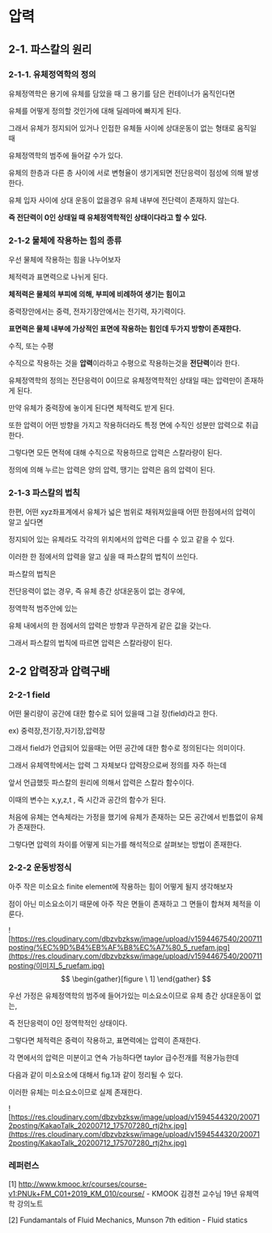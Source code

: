 # 압력

## 2-1. 파스칼의 원리

### 2-1-1. 유체정역학의 정의

유체정역학은 용기에 유체를 담았을 때 그 용기를 담은 컨테이너가 움직인다면 

유체를 어떻게 정의할 것인가에 대해 딜레마에 빠지게 된다.

그래서 유체가 정지되어 있거나 인접한 유체들 사이에 상대운동이 없는 형태로 움직일 때

유체정역학의 범주에 들어갈 수가 있다.

유체의 한층과 다른 층 사이에 서로 변형율이 생기게되면 전단응력이 점성에 의해 발생한다.

유체 입자 사이에 상대 운동이 없을경우 유체 내부에 전단력이 존재하지 않는다.

**즉 전단력이 0인 상태일 때 유체정역학적인 상태이다라고 할 수 있다.**



### 2-1-2 물체에 작용하는 힘의 종류

우선 물체에 작용하는 힘을 나누어보자

체적력과 표면력으로 나뉘게 된다.

**체적력은 물체의 부피에 의해, 부피에 비례하여 생기는 힘이고**

중력장안에서는 중력, 전자기장안에서는 전기력, 자기력이다.

**표면력은 물체 내부에 가상적인 표면에 작용하는 힘인데 두가지 방향이 존재한다.**

수직, 또는 수평

수직으로 작용하는 것을 **압력**이라하고 수평으로 작용하는것을 **전단력**이라 한다.

유체정역학의 정의는 전단응력이 0이므로 유체정역학적인 상태일 때는 압력만이 존재하게 된다.

만약 유체가 중력장에 놓이게 된다면 체적력도 받게 된다.

또한 압력이 어떤 방향을 가지고 작용하더라도 특정 면에 수직인 성분만 압력으로 취급한다.

그렇다면 모든 면적에 대해 수직으로 작용하므로 압력은 스칼라량이 된다.

정의에 의해 누르는 압력은 양의 압력, 땡기는 압력은 음의 압력이 된다.



### 2-1-3 파스칼의 법칙

한편, 어떤 xyz좌표계에서 유체가 넓은 범위로 채워져있을때 어떤 한점에서의 압력이 알고 싶다면

정지되어 있는 유체라도 각각의 위치에서의 압력은 다를 수 있고 같을 수 있다.

이러한 한 점에서의 압력을 알고 싶을 때 파스칼의 법칙이 쓰인다.

파스칼의 법칙은 

전단응력이 없는 경우, 즉 유체 층간 상대운동이 없는 경우에,

정역학적 범주안에 있는

유체 내에서의 한 점에서의 압력은 방향과 무관하게 같은 값을 갖는다.

그래서 파스칼의 법칙에 따르면 압력은 스칼라량이 된다.



## 2-2 압력장과 압력구배

### 2-2-1 field

어떤 물리량이 공간에 대한 함수로 되어 있을때 그걸 장(field)라고 한다.

ex) 중력장,전기장,자기장,압력장

그래서 field가 언급되어 있을때는 어떤 공간에 대한 함수로 정의된다는 의미이다.

그래서 유체역학에서는 압력 그 자체보다 압력장으로써 정의를 자주 하는데

앞서 언급했듯 파스칼의 원리에 의해서 압력은 스칼라 함수이다.

이때의 변수는 x,y,z,t , 즉 시간과 공간의 함수가 된다.

처음에 유체는 연속체라는 가정을 했기에 유체가 존재하는 모든 공간에서 빈틈없이 유체가 존재한다.

그렇다면 압력의 차이를 어떻게 되는가를 해석적으로 살펴보는 방법이 존재한다.



### 2-2-2 운동방정식

아주 작은 미소요소 finite element에 작용하는 힘이 어떻게 될지 생각해보자

점이 아닌 미소요소이기 때문에 아주 작은 면들이 존재하고 그 면들이 합쳐져 체적을 이룬다.



![https://res.cloudinary.com/dbzvbzksw/image/upload/v1594467540/200711posting/%EC%9D%B4%EB%AF%B8%EC%A7%80_5_ruefam.jpg](https://res.cloudinary.com/dbzvbzksw/image/upload/v1594467540/200711posting/이미지_5_ruefam.jpg)
$$
\begin{gather}[figure \ 1] \end{gather}
$$


우선 가정은 유체정역학의 범주에 들어가있는 미소요소이므로 유체 층간 상대운동이 없는,

즉 전단응력이 0인 정역학적인 상태이다.

그렇다면 체적력은 중력이 작용하고, 표면력에는 압력이 존재한다.

각 면에서의 압력은 미분이고 연속 가능하다면 taylor 급수전개를 적용가능한데

다음과 같이 미소요소에 대해서 fig.1과 같이 정리될 수 있다.

이러한 유체는 미소요소이므로 실제 존재한다. 



![https://res.cloudinary.com/dbzvbzksw/image/upload/v1594544320/200712posting/KakaoTalk_20200712_175707280_rtj2hx.jpg](https://res.cloudinary.com/dbzvbzksw/image/upload/v1594544320/200712posting/KakaoTalk_20200712_175707280_rtj2hx.jpg)





### 레퍼런스

[1] http://www.kmooc.kr/courses/course-v1:PNUk+FM_C01+2019_KM_010/course/ - KMOOK 김경천 교수님 19년 유체역학 강의노트

[2] Fundamantals of Fluid Mechanics, Munson 7th edition - Fluid statics



